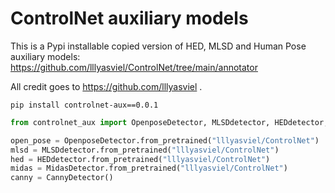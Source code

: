 # ControlNet auxiliary models

This is a Pypi installable copied version of HED, MLSD and Human Pose auxiliary models: https://github.com/lllyasviel/ControlNet/tree/main/annotator

All credit goes to https://github.com/lllyasviel .
```
pip install controlnet-aux==0.0.1
```


```python
from controlnet_aux import OpenposeDetector, MLSDdetector, HEDdetector, CannyDetector, MidasDetector

open_pose = OpenposeDetector.from_pretrained("lllyasviel/ControlNet")
mlsd = MLSDdetector.from_pretrained("lllyasviel/ControlNet")
hed = HEDdetector.from_pretrained("lllyasviel/ControlNet")
midas = MidasDetector.from_pretrained("lllyasviel/ControlNet")
canny = CannyDetector()

```
